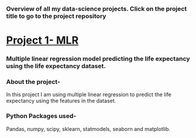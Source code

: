 ### Overview of all my data-science projects. Click on the project title to go to the project repository

# [Project 1- MLR](https://github.com/Chirag-Naik666/MLR)
### Multiple linear regression model predicting the life expectancy using the life expectancy dataset.
### About the project-
   In this project I am using multiple linear regression to predict the life expectancy using the features in the dataset. 
### Python Packages used-   
Pandas, numpy, scipy, sklearn, statmodels, seaborn and matplotlib.


